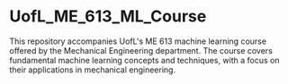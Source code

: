 # UofL_ME_613_ML_Course
This repository accompanies UofL's ME 613 machine learning course offered by the Mechanical Engineering department. The course covers fundamental machine learning concepts and techniques, with a focus on their applications in mechanical engineering. 
